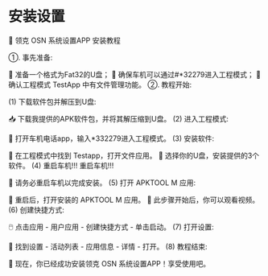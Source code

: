 # **安装设置**
🚗 领克 OSN 系统设置APP 安装教程

①. 事先准备:

📁 准备一个格式为Fat32的U盘；
🚗 确保车机可以通过#*32279进入工程模式；
🧰 确认工程模式 TestApp 中有文件管理功能。
②. 教程开始:

(1) 下载软件包并解压到U盘:

📥 下载我提供的APK软件包，并将其解压缩到U盘。
(2) 进入工程模式:

📱 打开车机电话app，输入*332279进入工程模式。
(3) 安装软件:

📂 在工程模式中找到 Testapp，打开文件应用。
📲 选择你的U盘，安装提供的3个软件。
(4) 重启车机!!! 重启车机!!!

🔄 请务必重启车机以完成安装。
(5) 打开 APKTOOL M 应用:

📱 重启后，打开安装的 APKTOOL M 应用。
🎥 此步骤开始后，你可以观看视频。
(6) 创建快捷方式:

🖱️ 点击应用 - 用户应用 - 创建快捷方式 - 单击启动。
(7) 打开设置:

🔧 找到设置 - 活动列表 - 应用信息 - 详情 - 打开。
(8) 教程结束:

🎉 现在，你已经成功安装领克 OSN 系统设置APP！享受使用吧。
